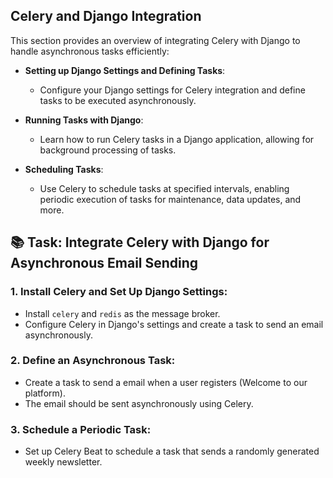 ## Celery and Django Integration

This section provides an overview of integrating Celery with Django to handle asynchronous tasks efficiently:

- **Setting up Django Settings and Defining Tasks**:
  - Configure your Django settings for Celery integration and define tasks to be executed asynchronously.

- **Running Tasks with Django**:
  - Learn how to run Celery tasks in a Django application, allowing for background processing of tasks.

- **Scheduling Tasks**:
  -  Use Celery to schedule tasks at specified intervals, enabling periodic execution of tasks for maintenance, data updates, and more.
    
## 📚 Task: Integrate Celery with Django for Asynchronous Email Sending

### 1. Install Celery and Set Up Django Settings:
- Install `celery` and `redis` as the message broker.
- Configure Celery in Django's settings and create a task to send an email asynchronously.

### 2. Define an Asynchronous Task:
- Create a task to send a email when a user registers (Welcome to our platform).
- The email should be sent asynchronously using Celery.

### 3. Schedule a Periodic Task:
- Set up Celery Beat to schedule a task that sends a randomly generated weekly newsletter.
